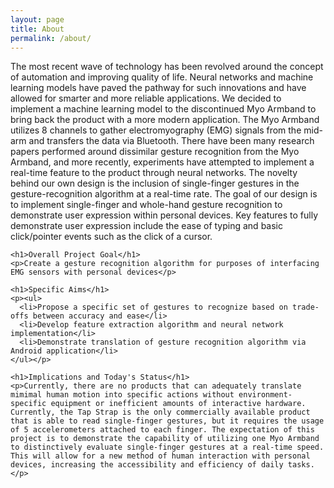 ```yaml
---
layout: page
title: About
permalink: /about/
---
```

<html>
  <body> 
    <p>The most recent wave of technology has been revolved around the concept of automation and improving quality of life. Neural networks and machine learning models have paved the pathway for such innovations and have allowed for smarter and more reliable applications. We decided to implement a machine learning model to the discontinued Myo Armband to bring back the product with a more modern application. The Myo Armband utilizes 8 channels to gather electromyography (EMG) signals from the mid-arm and transfers the data via Bluetooth. There have been many research papers performed around dissimilar gesture recognition from the Myo Armband, and more recently, experiments have attempted to implement a real-time feature to the product through neural networks. The novelty behind our own design is the inclusion of single-finger gestures in the gesture-recognition algorithm at a real-time rate. The goal of our design is to implement single-finger and whole-hand gesture recognition to demonstrate user expression within personal devices. Key features to fully demonstrate user expression include the ease of typing and basic click/pointer events such as the click of a cursor.</p>
    
    <h1>Overall Project Goal</h1>
    <p>Create a gesture recognition algorithm for purposes of interfacing EMG sensors with personal devices</p>
    
    <h1>Specific Aims</h1>
    <p><ul>
      <li>Propose a specific set of gestures to recognize based on trade-offs between accuracy and ease</li>
      <li>Develop feature extraction algorithm and neural network implementation</li>
      <li>Demonstrate translation of gesture recognition algorithm via Android application</li>
    </ul></p>
    
    <h1>Implications and Today's Status</h1>
    <p>Currently, there are no products that can adequately translate mimimal human motion into specific actions without environment-specific equipment or inefficient amounts of interactive hardware. Currently, the Tap Strap is the only commercially available product that is able to read single-finger gestures, but it requires the usage of 5 accelerometers attached to each finger. The expectation of this project is to demonstrate the capability of utilizing one Myo Armband to distinctively evaluate single-finger gestures at a real-time speed. This will allow for a new method of human interaction with personal devices, increasing the accessibility and efficiency of daily tasks.</p>
  </body>
</html>

